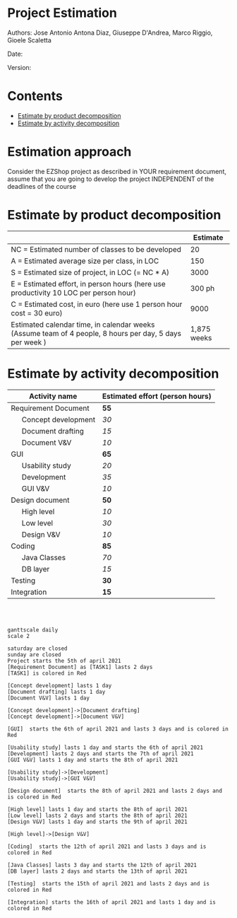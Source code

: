 
# Project Estimation

Authors: Jose Antonio Antona Diaz, Giuseppe D'Andrea, Marco Riggio, Gioele Scaletta

Date:

Version:

# Contents

- [Estimate by product decomposition](#estimate-by-product-decomposition)
- [Estimate by activity decomposition](#estimate-by-activity-decomposition)

# Estimation approach

Consider the EZShop project as described in YOUR requirement document, assume that you are going to develop the project INDEPENDENT of the deadlines of the course

# Estimate by product decomposition

|             | Estimate                        |
| ----------- | ------------------------------- |
| NC =  Estimated number of classes to be developed | 20 |
| A = Estimated average size per class, in LOC | 150 |
| S = Estimated size of project, in LOC (= NC * A) | 3000 |
| E = Estimated effort, in person hours (here use productivity 10 LOC per person hour) | 300 ph |
| C = Estimated cost, in euro (here use 1 person hour cost = 30 euro) | 9000 |
| Estimated calendar time, in calendar weeks (Assume team of 4 people, 8 hours per day, 5 days per week ) | 1,875 weeks |

# Estimate by activity decomposition

|         Activity name    | Estimated effort (person hours)   |
| ----------- | ------------------------------- |
| Requirement Document | **55** |
| &ensp; &ensp; Concept development | *30* |
| &ensp; &ensp; Document drafting | *15* |
| &ensp; &ensp; Document V&V | *10* |
| GUI | **65** |
| &ensp; &ensp; Usability study | *20* |
| &ensp; &ensp; Development | *35* |
| &ensp; &ensp; GUI V&V | *10* |
| Design document | **50** |
| &ensp; &ensp; High level | *10* |
| &ensp; &ensp; Low level | *30* |
| &ensp; &ensp; Design V&V | *10* |
| Coding | **85** |
| &ensp; &ensp; Java Classes | *70* |
| &ensp; &ensp; DB layer | *15* |
| Testing | **30** |
| Integration | **15** |

<br>
<br>

```plantuml
ganttscale daily
scale 2

saturday are closed
sunday are closed
Project starts the 5th of april 2021
[Requirement Document] as [TASK1] lasts 2 days
[TASK1] is colored in Red

[Concept development] lasts 1 day
[Document drafting] lasts 1 day
[Document V&V] lasts 1 day

[Concept development]->[Document drafting] 
[Concept development]->[Document V&V] 

[GUI]  starts the 6th of april 2021 and lasts 3 days and is colored in Red

[Usability study] lasts 1 day and starts the 6th of april 2021
[Development] lasts 2 days and starts the 7th of april 2021
[GUI V&V] lasts 1 day and starts the 8th of april 2021

[Usability study]->[Development] 
[Usability study]->[GUI V&V] 

[Design document]  starts the 8th of april 2021 and lasts 2 days and is colored in Red

[High level] lasts 1 day and starts the 8th of april 2021
[Low level] lasts 2 days and starts the 8th of april 2021
[Design V&V] lasts 1 day and starts the 9th of april 2021

[High level]->[Design V&V]

[Coding]  starts the 12th of april 2021 and lasts 3 days and is colored in Red

[Java Classes] lasts 3 day and starts the 12th of april 2021
[DB layer] lasts 2 days and starts the 13th of april 2021

[Testing]  starts the 15th of april 2021 and lasts 2 days and is colored in Red

[Integration] starts the 16th of april 2021 and lasts 1 day and is colored in Red 
```
